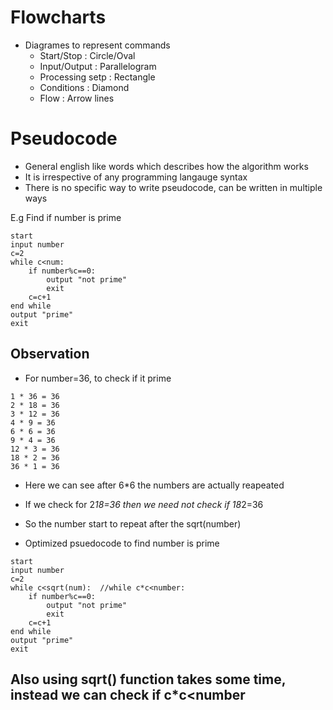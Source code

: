 # Flowcharts
- Diagrames to represent commands
    - Start/Stop : Circle/Oval
    - Input/Output : Parallelogram
    - Processing setp : Rectangle
    - Conditions : Diamond
    - Flow : Arrow lines

# Pseudocode
- General english like words which describes how the algorithm works
- It is irrespective of any programming langauge syntax
- There is no specific way to write pseudocode, can be written in multiple ways

E.g Find if number is prime

```
start
input number
c=2
while c<num:
    if number%c==0:
        output "not prime"
        exit
    c=c+1
end while
output "prime"
exit
```

## Observation
- For number=36, to check if it prime
```
1 * 36 = 36
2 * 18 = 36
3 * 12 = 36
4 * 9 = 36
6 * 6 = 36
9 * 4 = 36
12 * 3 = 36
18 * 2 = 36
36 * 1 = 36
```

- Here we can see after 6*6 the numbers are actually reapeated
- If we check for 2*18=36 then we need not check if 18*2=36
- So the number start to repeat after the sqrt(number)

- Optimized psuedocode to find number is prime
```
start
input number
c=2
while c<sqrt(num):  //while c*c<number:
    if number%c==0:
        output "not prime"
        exit
    c=c+1
end while
output "prime"
exit
```

## Also using sqrt() function takes some time, instead we can check if c*c<number